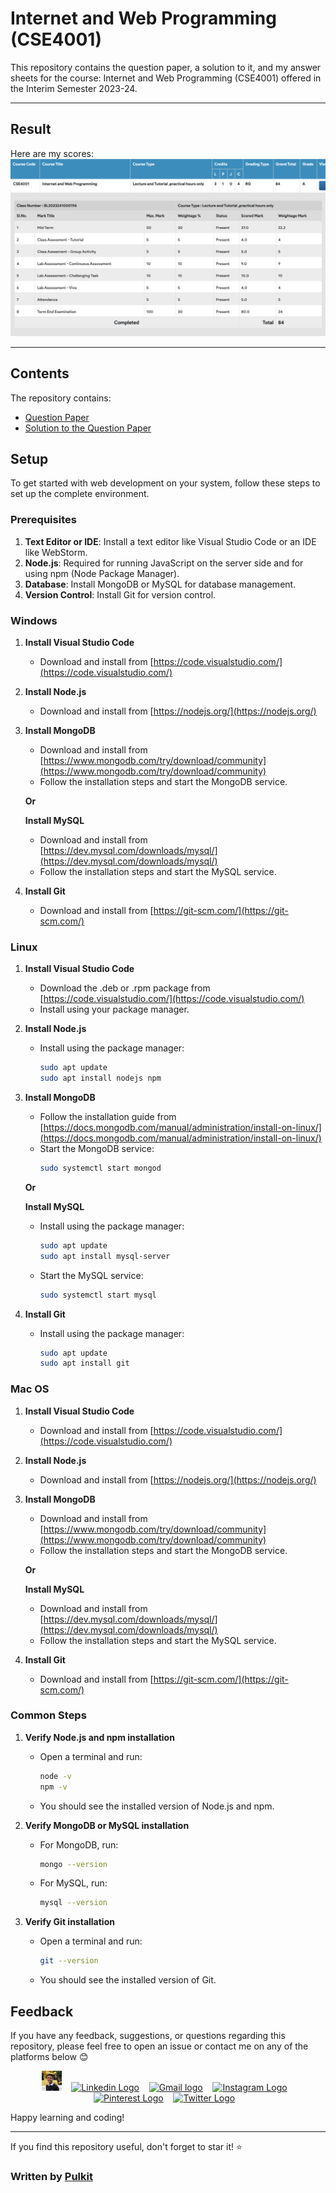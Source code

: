 # Internet and Web Programming (CSE4001)

This repository contains the question paper, a solution to it, and my answer sheets for the course: Internet and Web Programming (CSE4001) offered in the Interim Semester 2023-24.

---

## Result

Here are my scores:
![Result](https://github.com/Pulkit1822/CSE4001-Internet-and-Web-Programming/blob/main/result.png)

---

## Contents

The repository contains:

- [Question Paper](https://github.com/Pulkit1822/CSE4001-Internet-and-Web-Programming/blob/main/Question%20Paper/question-paper.pdf)
- [Solution to the Question Paper](https://github.com/Pulkit1822/CSE4001-Internet-and-Web-Programming/blob/main/Solution/solution.pdf)

## Setup 

To get started with web development on your system, follow these steps to set up the complete environment.

### Prerequisites

1. **Text Editor or IDE**: Install a text editor like Visual Studio Code or an IDE like WebStorm.
2. **Node.js**: Required for running JavaScript on the server side and for using npm (Node Package Manager).
3. **Database**: Install MongoDB or MySQL for database management.
4. **Version Control**: Install Git for version control.

### Windows

1. **Install Visual Studio Code**
   - Download and install from [https://code.visualstudio.com/](https://code.visualstudio.com/)

2. **Install Node.js**
   - Download and install from [https://nodejs.org/](https://nodejs.org/)

3. **Install MongoDB**
   - Download and install from [https://www.mongodb.com/try/download/community](https://www.mongodb.com/try/download/community)
   - Follow the installation steps and start the MongoDB service.

   **Or**

   **Install MySQL**
   - Download and install from [https://dev.mysql.com/downloads/mysql/](https://dev.mysql.com/downloads/mysql/)
   - Follow the installation steps and start the MySQL service.

4. **Install Git**
   - Download and install from [https://git-scm.com/](https://git-scm.com/)

### Linux

1. **Install Visual Studio Code**
   - Download the .deb or .rpm package from [https://code.visualstudio.com/](https://code.visualstudio.com/)
   - Install using your package manager.

2. **Install Node.js**
   - Install using the package manager:
     ```bash
     sudo apt update
     sudo apt install nodejs npm
     ```

3. **Install MongoDB**
   - Follow the installation guide from [https://docs.mongodb.com/manual/administration/install-on-linux/](https://docs.mongodb.com/manual/administration/install-on-linux/)
   - Start the MongoDB service:
     ```bash
     sudo systemctl start mongod
     ```

   **Or**

   **Install MySQL**
   - Install using the package manager:
     ```bash
     sudo apt update
     sudo apt install mysql-server
     ```
   - Start the MySQL service:
     ```bash
     sudo systemctl start mysql
     ```

4. **Install Git**
   - Install using the package manager:
     ```bash
     sudo apt update
     sudo apt install git
     ```

### Mac OS

1. **Install Visual Studio Code**
   - Download and install from [https://code.visualstudio.com/](https://code.visualstudio.com/)

2. **Install Node.js**
   - Download and install from [https://nodejs.org/](https://nodejs.org/)

3. **Install MongoDB**
   - Download and install from [https://www.mongodb.com/try/download/community](https://www.mongodb.com/try/download/community)
   - Follow the installation steps and start the MongoDB service.

   **Or**

   **Install MySQL**
   - Download and install from [https://dev.mysql.com/downloads/mysql/](https://dev.mysql.com/downloads/mysql/)
   - Follow the installation steps and start the MySQL service.

4. **Install Git**
   - Download and install from [https://git-scm.com/](https://git-scm.com/)

### Common Steps

1. **Verify Node.js and npm installation**
   - Open a terminal and run:
     ```bash
     node -v
     npm -v
     ```
   - You should see the installed version of Node.js and npm.

2. **Verify MongoDB or MySQL installation**
   - For MongoDB, run:
     ```bash
     mongo --version
     ```
   - For MySQL, run:
     ```bash
     mysql --version
     ```

3. **Verify Git installation**
   - Open a terminal and run:
     ```bash
     git --version
     ```
   - You should see the installed version of Git.

## Feedback

If you have any feedback, suggestions, or questions regarding this repository, please feel free to open an issue or contact me on any of the platforms below 😊
<br/>
<p align="center">
  <a href="https://pulkitmathur.me/"><img src="https://github.com/Pulkit1822/Pulkit1822/blob/main/animated-icons/pic.jpeg" alt="portfolio" width="32"></a>&nbsp;&nbsp;&nbsp;
  <a href="https://www.linkedin.com/in/pulkitkmathur/"><img src="https://github.com/TheDudeThatCode/TheDudeThatCode/blob/master/Assets/Linkedin.svg" alt="Linkedin Logo" width="32"></a>&nbsp;&nbsp;&nbsp;
  <a href="mailto:pulkitmathur.me@gmail.com"><img src="https://github.com/TheDudeThatCode/TheDudeThatCode/blob/master/Assets/Gmail.svg" alt="Gmail logo" height="32"></a>&nbsp;&nbsp;&nbsp;
  <a href="https://www.instagram.com/pulkitkumarmathur/"><img src="https://github.com/TheDudeThatCode/TheDudeThatCode/blob/master/Assets/Instagram.svg" alt="Instagram Logo" width="32"></a>&nbsp;&nbsp;&nbsp;
  <a href="https://in.pinterest.com/pulkitkumarmathur/"><img src="https://upload.wikimedia.org/wikipedia/commons/0/08/Pinterest-logo.png?20160129083321" alt="Pinterest Logo" width="32"></a>&nbsp;&nbsp;&nbsp;
  <a href="https://twitter.com/pulkitkmathur"><img src="https://upload.wikimedia.org/wikipedia/commons/5/57/X_logo_2023_%28white%29.png" alt="Twitter Logo" width="32"></a>&nbsp;&nbsp;&nbsp;
</p>

Happy learning and coding!

---

If you find this repository useful, don't forget to star it! ⭐️

### Written by [Pulkit](https://github.com/Pulkit1822)

